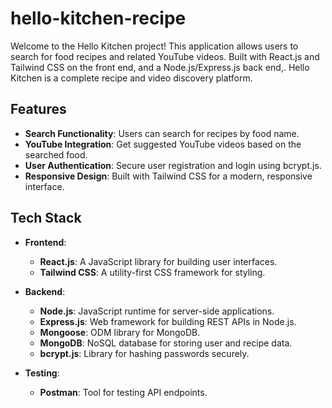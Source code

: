 # hello-kitchen-recipe

Welcome to the Hello Kitchen project! This application allows users to search for food recipes and related YouTube videos.
Built with React.js and Tailwind CSS on the front end, and a Node.js/Express.js back end,.
Hello Kitchen is a complete recipe and video discovery platform.

## Features

- **Search Functionality**: Users can search for recipes by food name.
- **YouTube Integration**: Get suggested YouTube videos based on the searched food.
- **User Authentication**: Secure user registration and login using bcrypt.js.
- **Responsive Design**: Built with Tailwind CSS for a modern, responsive interface.

## Tech Stack

- **Frontend**: 
  - **React.js**: A JavaScript library for building user interfaces.
  - **Tailwind CSS**: A utility-first CSS framework for styling.

- **Backend**:
  - **Node.js**: JavaScript runtime for server-side applications.
  - **Express.js**: Web framework for building REST APIs in Node.js.
  - **Mongoose**: ODM library for MongoDB.
  - **MongoDB**: NoSQL database for storing user and recipe data.
  - **bcrypt.js**: Library for hashing passwords securely.

- **Testing**: 
  - **Postman**: Tool for testing API endpoints.


